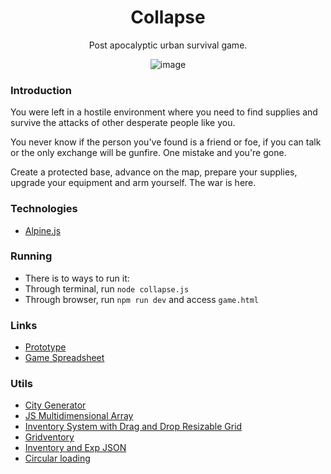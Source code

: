 <div align="center">
  <h1>Collapse</h1>
  <p>Post apocalyptic urban survival game.</p>
  
  ![image](https://user-images.githubusercontent.com/31961274/187994295-e108a943-572c-4151-ab4a-932b9f4e8399.png)
</div>

### Introduction

You were left in a hostile environment where you need to find supplies and survive the attacks of other desperate people like you.

You never know if the person you've found is a friend or foe, if you can talk or the only exchange will be gunfire. One mistake and you're gone.

Create a protected base, advance on the map, prepare your supplies, upgrade your equipment and arm yourself. The war is here.

### Technologies

- [Alpine.js](https://alpinejs.dev/)

### Running

- There is to ways to run it:
- Through terminal, run `node collapse.js`
- Through browser, run `npm run dev` and access `game.html`

### Links

- [Prototype](https://www.figma.com/file/oVv5bw08M73gsRC3GLoaJO/Collapse-Game)
- [Game Spreadsheet](https://docs.google.com/spreadsheets/d/19G5VPwFvL-PDChpudt51M9IIyTIZgfCRWUyxn13xQeQ/edit)

### Utils
- [City Generator](https://watabou.itch.io/medieval-fantasy-city-generator)
- [JS Multidimensional Array](https://www.javascripttutorial.net/javascript-multidimensional-array/)
- [Inventory System with Drag and Drop Resizable Grid](https://codepen.io/MadLittleMods/pen/vmhLF)
- [Gridventory](https://codepen.io/sean_codes/details/ZREJPx)
- [Inventory and Exp JSON](https://codepen.io/punkydrewster713/pen/xZKaYB)
- [Circular loading](https://codepen.io/ademilter/pen/JDtcy)
